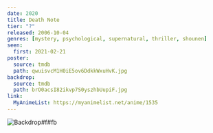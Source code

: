 ```yaml
---
date: 2020
title: Death Note
tier: "?"
released: 2006-10-04
genres: [mystery, psychological, supernatural, thriller, shounen]
seen:
  first: 2021-02-21
poster:
  source: tmdb
  path: qwuisvcM1H0iE5ov6DdkkWxuHvK.jpg
backdrop:
  source: tmdb
  path: brO0acsI82ikvp7S0yszhbUupiF.jpg
link:
  MyAnimeList: https://myanimelist.net/anime/1535
---
```


![Backdrop#f#fb](https://www.themoviedb.org/t/p/original/3hLizkVeYxy9taUpOpeoxDNxDQN.jpg "Source: TMDB")
